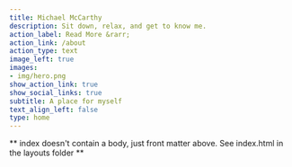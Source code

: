 ```yaml
---
title: Michael McCarthy
description: Sit down, relax, and get to know me.
action_label: Read More &rarr;
action_link: /about
action_type: text
image_left: true
images:
- img/hero.png
show_action_link: true
show_social_links: true
subtitle: A place for myself
text_align_left: false
type: home
---
```


** index doesn't contain a body, just front matter above.
See index.html in the layouts folder **
